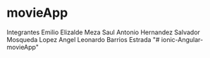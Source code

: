 # movieApp

Integrantes
    Emilio Elizalde Meza
    Saul Antonio Hernandez
    Salvador Mosqueda Lopez
    Angel Leonardo Barrios Estrada
"# ionic-Angular-movieApp" 
